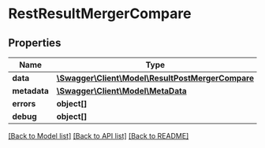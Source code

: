# RestResultMergerCompare

## Properties

 Name         | Type                                                                            | Description | Notes      
--------------|---------------------------------------------------------------------------------|-------------|------------
 **data**     | [**\Swagger\Client\Model\ResultPostMergerCompare**](ResultPostMergerCompare.md) |             | [optional] 
 **metadata** | [**\Swagger\Client\Model\MetaData**](MetaData.md)                               |             | [optional] 
 **errors**   | **object[]**                                                                    |             | [optional] 
 **debug**    | **object[]**                                                                    |             | [optional] 

[[Back to Model list]](../README.md#documentation-for-models) [[Back to API list]](../README.md#documentation-for-api-endpoints) [[Back to README]](../README.md)


